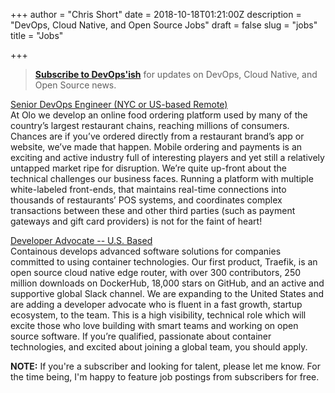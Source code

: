 +++
author = "Chris Short"
date = 2018-10-18T01:21:00Z
description = "DevOps, Cloud Native, and Open Source Jobs"
draft = false
slug = "jobs"
title = "Jobs"

+++

> [**Subscribe to DevOps'ish**](https://devopsi.sh/subscribe) for updates on DevOps, Cloud Native, and Open Source news.

[Senior DevOps Engineer (NYC or US-based Remote)](https://www.olo.com/company/job.html?id=job_20180627210714_OLQWT2RCZWJFWNRR)  
At Olo we develop an online food ordering platform used by many of the country’s largest restaurant chains, reaching millions of consumers. Chances are if you’ve ordered directly from a restaurant brand’s app or website, we’ve made that happen. Mobile ordering and payments is an exciting and active industry full of interesting players and yet still a relatively untapped market ripe for disruption. We’re quite up-front about the technical challenges our business faces. Running a platform with multiple white-labeled front-ends, that maintains real-time connections into thousands of restaurants’ POS systems, and coordinates complex transactions between these and other third parties (such as payment gateways and gift card providers) is not for the faint of heart!

[Developer Advocate -- U.S. Based](https://containo.us/careers#developer-advocate)  
Containous develops advanced software solutions for companies committed to using container technologies. Our first product, Traefik, is an open source cloud native edge router, with over 300 contributors, 250 million downloads on DockerHub, 18,000 stars on GitHub, and an active and supportive global Slack channel. We are expanding to the United States and are adding a developer advocate who is fluent in a fast growth, startup ecosystem, to the team. This is a high visibility, technical role which will excite those who love building with smart teams and working on open source software. If you’re qualified, passionate about container technologies, and excited about joining a global team, you should apply.

**NOTE:** If you're a subscriber and looking for talent, please let me know. For the time being, I'm happy to feature job postings from subscribers for free.